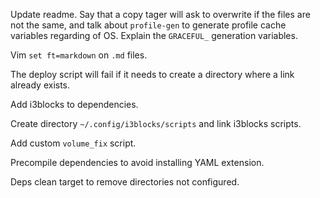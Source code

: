 Update readme. Say that a copy tager will ask to overwrite if the files
are not the same, and talk about `profile-gen` to generate profile cache
variables regarding of OS. Explain the `GRACEFUL_` generation variables.

Vim `set ft=markdown` on `.md` files.

The deploy script will fail if it needs to create a directory where a link
already exists.

Add i3blocks to dependencies.

Create directory `~/.config/i3blocks/scripts` and link i3blocks scripts.

Add custom `volume_fix` script.

Precompile dependencies to avoid installing YAML extension.

Deps clean target to remove directories not configured.
